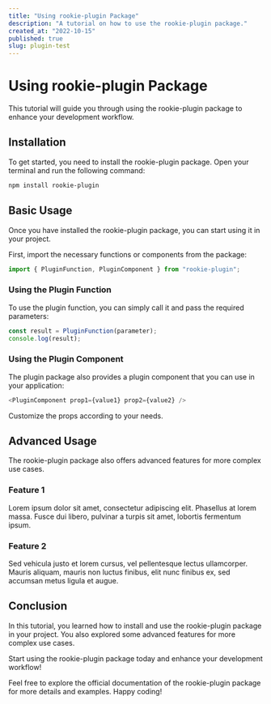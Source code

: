 ```yaml
---
title: "Using rookie-plugin Package"
description: "A tutorial on how to use the rookie-plugin package."
created_at: "2022-10-15"
published: true
slug: plugin-test
---
```


# Using rookie-plugin Package

This tutorial will guide you through using the rookie-plugin package to enhance your development workflow.

## Installation

To get started, you need to install the rookie-plugin package. Open your terminal and run the following command:

```bash
npm install rookie-plugin
```

## Basic Usage

Once you have installed the rookie-plugin package, you can start using it in your project.

First, import the necessary functions or components from the package:

```javascript
import { PluginFunction, PluginComponent } from "rookie-plugin";
```

### Using the Plugin Function

To use the plugin function, you can simply call it and pass the required parameters:

```javascript
const result = PluginFunction(parameter);
console.log(result);
```

### Using the Plugin Component

The plugin package also provides a plugin component that you can use in your application:

```javascript
<PluginComponent prop1={value1} prop2={value2} />
```

Customize the props according to your needs.

## Advanced Usage

The rookie-plugin package also offers advanced features for more complex use cases.

### Feature 1

Lorem ipsum dolor sit amet, consectetur adipiscing elit. Phasellus at lorem massa. Fusce dui libero, pulvinar a turpis sit amet, lobortis fermentum ipsum.

### Feature 2

Sed vehicula justo et lorem cursus, vel pellentesque lectus ullamcorper. Mauris aliquam, mauris non luctus finibus, elit nunc finibus ex, sed accumsan metus ligula et augue.

## Conclusion

In this tutorial, you learned how to install and use the rookie-plugin package in your project. You also explored some advanced features for more complex use cases.

Start using the rookie-plugin package today and enhance your development workflow!

Feel free to explore the official documentation of the rookie-plugin package for more details and examples. Happy coding!
